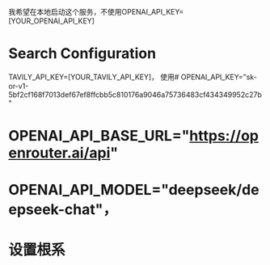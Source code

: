 
我希望在本地启动这个服务，不使用OPENAI_API_KEY=[YOUR_OPENAI_API_KEY]

# Search Configuration
TAVILY_API_KEY=[YOUR_TAVILY_API_KEY]， 使用# OPENAI_API_KEY="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"
# OPENAI_API_BASE_URL="https://openrouter.ai/api"
# OPENAI_API_MODEL="deepseek/deepseek-chat"， 

# 设置根系